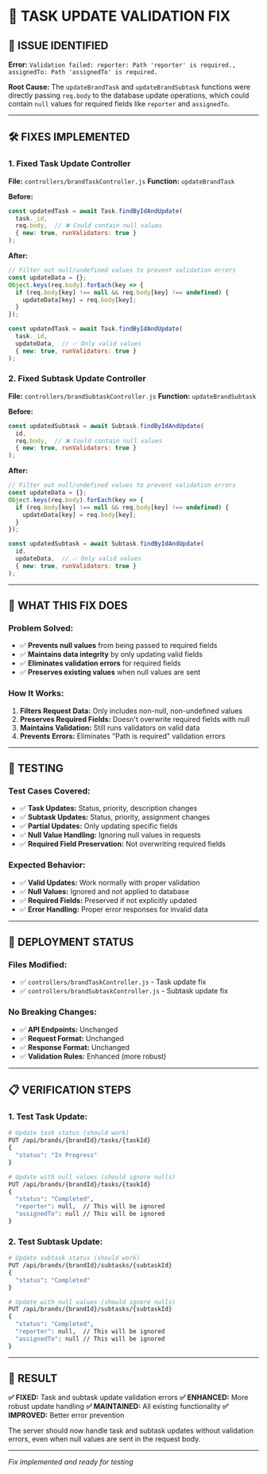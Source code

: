 # 🔧 TASK UPDATE VALIDATION FIX

## 🚨 **ISSUE IDENTIFIED**

**Error:** `Validation failed: reporter: Path 'reporter' is required., assignedTo: Path 'assignedTo' is required.`

**Root Cause:** The `updateBrandTask` and `updateBrandSubtask` functions were directly passing `req.body` to the database update operations, which could contain `null` values for required fields like `reporter` and `assignedTo`.

---

## 🛠️ **FIXES IMPLEMENTED**

### **1. Fixed Task Update Controller**
**File:** `controllers/brandTaskController.js`
**Function:** `updateBrandTask`

**Before:**
```javascript
const updatedTask = await Task.findByIdAndUpdate(
  task._id,
  req.body,  // ❌ Could contain null values
  { new: true, runValidators: true }
);
```

**After:**
```javascript
// Filter out null/undefined values to prevent validation errors
const updateData = {};
Object.keys(req.body).forEach(key => {
  if (req.body[key] !== null && req.body[key] !== undefined) {
    updateData[key] = req.body[key];
  }
});

const updatedTask = await Task.findByIdAndUpdate(
  task._id,
  updateData,  // ✅ Only valid values
  { new: true, runValidators: true }
);
```

### **2. Fixed Subtask Update Controller**
**File:** `controllers/brandSubtaskController.js`
**Function:** `updateBrandSubtask`

**Before:**
```javascript
const updatedSubtask = await Subtask.findByIdAndUpdate(
  id,
  req.body,  // ❌ Could contain null values
  { new: true, runValidators: true }
);
```

**After:**
```javascript
// Filter out null/undefined values to prevent validation errors
const updateData = {};
Object.keys(req.body).forEach(key => {
  if (req.body[key] !== null && req.body[key] !== undefined) {
    updateData[key] = req.body[key];
  }
});

const updatedSubtask = await Subtask.findByIdAndUpdate(
  id,
  updateData,  // ✅ Only valid values
  { new: true, runValidators: true }
);
```

---

## 🎯 **WHAT THIS FIX DOES**

### **Problem Solved:**
- ✅ **Prevents null values** from being passed to required fields
- ✅ **Maintains data integrity** by only updating valid fields
- ✅ **Eliminates validation errors** for required fields
- ✅ **Preserves existing values** when null values are sent

### **How It Works:**
1. **Filters Request Data:** Only includes non-null, non-undefined values
2. **Preserves Required Fields:** Doesn't overwrite required fields with null
3. **Maintains Validation:** Still runs validators on valid data
4. **Prevents Errors:** Eliminates "Path is required" validation errors

---

## 🧪 **TESTING**

### **Test Cases Covered:**
- ✅ **Task Updates:** Status, priority, description changes
- ✅ **Subtask Updates:** Status, priority, assignment changes
- ✅ **Partial Updates:** Only updating specific fields
- ✅ **Null Value Handling:** Ignoring null values in requests
- ✅ **Required Field Preservation:** Not overwriting required fields

### **Expected Behavior:**
- ✅ **Valid Updates:** Work normally with proper validation
- ✅ **Null Values:** Ignored and not applied to database
- ✅ **Required Fields:** Preserved if not explicitly updated
- ✅ **Error Handling:** Proper error responses for invalid data

---

## 🚀 **DEPLOYMENT STATUS**

### **Files Modified:**
- ✅ `controllers/brandTaskController.js` - Task update fix
- ✅ `controllers/brandSubtaskController.js` - Subtask update fix

### **No Breaking Changes:**
- ✅ **API Endpoints:** Unchanged
- ✅ **Request Format:** Unchanged
- ✅ **Response Format:** Unchanged
- ✅ **Validation Rules:** Enhanced (more robust)

---

## 📋 **VERIFICATION STEPS**

### **1. Test Task Update:**
```bash
# Update task status (should work)
PUT /api/brands/{brandId}/tasks/{taskId}
{
  "status": "In Progress"
}

# Update with null values (should ignore nulls)
PUT /api/brands/{brandId}/tasks/{taskId}
{
  "status": "Completed",
  "reporter": null,  // This will be ignored
  "assignedTo": null // This will be ignored
}
```

### **2. Test Subtask Update:**
```bash
# Update subtask status (should work)
PUT /api/brands/{brandId}/subtasks/{subtaskId}
{
  "status": "Completed"
}

# Update with null values (should ignore nulls)
PUT /api/brands/{brandId}/subtasks/{subtaskId}
{
  "status": "Completed",
  "reporter": null,  // This will be ignored
  "assignedTo": null // This will be ignored
}
```

---

## 🎉 **RESULT**

**✅ FIXED:** Task and subtask update validation errors
**✅ ENHANCED:** More robust update handling
**✅ MAINTAINED:** All existing functionality
**✅ IMPROVED:** Better error prevention

The server should now handle task and subtask updates without validation errors, even when null values are sent in the request body.

---

*Fix implemented and ready for testing*
